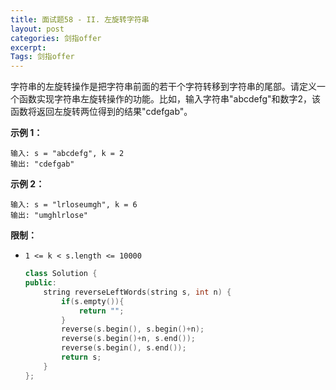 ```yaml
---
title: 面试题58 - II. 左旋转字符串
layout: post
categories: 剑指offer
excerpt: 
Tags: 剑指offer
---
```



字符串的左旋转操作是把字符串前面的若干个字符转移到字符串的尾部。请定义一个函数实现字符串左旋转操作的功能。比如，输入字符串"abcdefg"和数字2，该函数将返回左旋转两位得到的结果"cdefgab"。

 

**示例 1：**

```
输入: s = "abcdefg", k = 2
输出: "cdefgab"
```

**示例 2：**

```
输入: s = "lrloseumgh", k = 6
输出: "umghlrlose"
```

 

**限制：**

- `1 <= k < s.length <= 10000`

  ```c++
  class Solution {
  public:
      string reverseLeftWords(string s, int n) {
          if(s.empty()){
              return "";
          }
          reverse(s.begin(), s.begin()+n);
          reverse(s.begin()+n, s.end());
          reverse(s.begin(), s.end());
          return s;
      }
  };
  ```

  